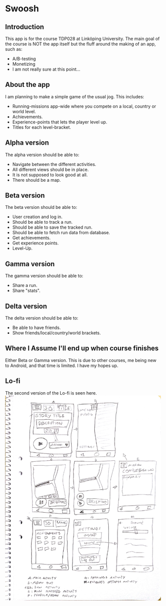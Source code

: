 # Swoosh

## Introduction
This app is for the course TDP028 at Linköping University.
The main goal of the course is NOT the app itself but the fluff around the making of an app, such as:
* A/B-testing
* Monetizing
* I am not really sure at this point...

## About the app
I am planning to make a simple game of the usual jog.
This includes:
* Running-missions app-wide where you compete on a local, country or world level.
* Achievements.
* Experience-points that lets the player level up.
* Titles for each level-bracket.

## Alpha version
The alpha version should be able to:
* Navigate between the different activities.
* All different views should be in place.
* It is not supposed to look good at all.
* There should be a map.

## Beta version
The beta version should be able to:
* User creation and log in.
* Should be able to track a run.
* Should be able to save the tracked run.
* Should be able to fetch run data from database.
* Get achievements.
* Get experience points.
* Level-Up.

## Gamma version
The gamma version should be able to:
* Share a run.
* Share "stats".

## Delta version
The delta version should be able to:
* Be able to have friends.
* Show friends/local/country/world brackets.

## Where I Assume I'll end up when course finishes
Either Beta or Gamma version. This is due to other courses, me being new to Android, and that time is limited.
I have my hopes up.

## Lo-fi
The second version of the Lo-fi is seen here.
![](Lofi/Lofiv2.jpg)
